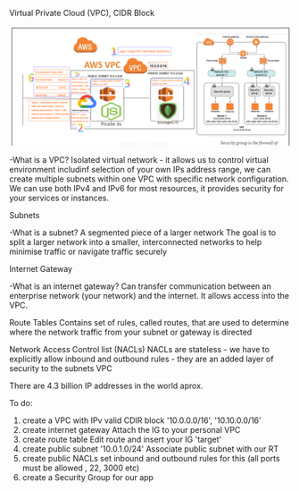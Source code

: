 Virtual Private Cloud (VPC), CIDR Block 

![alt text](https://github.com/ioanan11/SRE_AWS_VPC_networking/blob/main/AWS_deployment_networking_security.png)

-What is a VPC?
	Isolated virtual network - it allows us to control virtual environment includinf selection of your own IPs address range, we can create multiple subnets within one VPC with specific network configuration. We can use both IPv4 and IPv6 for most resources, it provides security for your services or instances.

Subnets

-What is a subnet?
	A segmented piece of a larger network
	The goal is to split a larger network into a smaller, interconnected networks to help minimise traffic or navigate traffic securely

Internet Gateway

-What is an internet gateway?
	Can transfer communication between an enterprise network (your network) and the internet. 
	It allows access into the VPC.

Route Tables
	Contains set of rules, called routes, that are used to determine where the network traffic from your subnet or gateway is directed

Network Access Control list (NACLs)
	NACLs are stateless - we have to explicitly allow inbound and outbound rules - they are an added layer of security to the subnets VPC

There are 4.3 billion IP addresses in the world aprox.


To do: 
1. create a VPC with IPv valid CDIR block
	'10.0.0.0/16', '10.10.0.0/16'
2. create internet gateway
	Attach the IG to your personal VPC
3. create route table
	Edit route and insert your IG 'target'
4. create public subnet
	'10.0.1.0/24'
	Associate public subnet with our RT
5. create public NACLs
	set inbound and outbound rules for this (all ports must be allowed , 22, 3000 etc)
6. create a Security Group for our app


	

